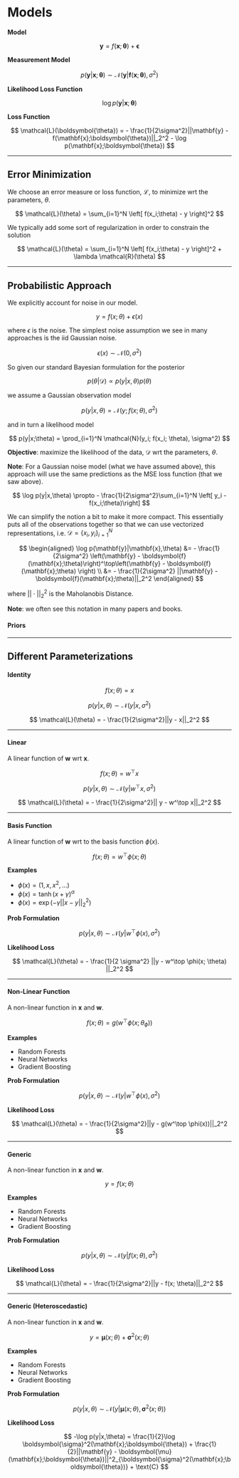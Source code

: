 # Models


**Model**

$$
\mathbf{y} = f(\mathbf{x}; \boldsymbol{\theta}) + \boldsymbol{\epsilon}
$$

**Measurement Model**

$$
p(\mathbf{y}|\mathbf{x}; \boldsymbol{\theta}) \sim \mathcal{N}(\mathbf{y}|\boldsymbol{f}(\mathbf{x};\boldsymbol{\theta}), \sigma^2)
$$

**Likelihood Loss Function**

$$
\log p(\mathbf{y}|\mathbf{x}; \boldsymbol{\theta})
$$


**Loss Function**

$$
\mathcal{L}(\boldsymbol{\theta}) = - \frac{1}{2\sigma^2}||\mathbf{y} - f(\mathbf{x};\boldsymbol{\theta})||_2^2 - \log p(\mathbf{x};\boldsymbol{\theta})
$$

---
## Error Minimization

We choose an error measure or loss function, $\mathcal{L}$, to minimize wrt the parameters, $\theta$.

$$
\mathcal{L}(\theta) = \sum_{i=1}^N \left[ f(x_i;\theta) - y   \right]^2
$$

We typically add some sort of regularization in order to constrain the solution

$$
\mathcal{L}(\theta) = \sum_{i=1}^N \left[ f(x_i;\theta) - y   \right]^2 + \lambda \mathcal{R}(\theta) 
$$

---
## Probabilistic Approach

We explicitly account for noise in our model.

$$
y = f(x;\theta) + \epsilon(x)
$$

where $\epsilon$ is the noise. The simplest noise assumption we see in many approaches is the iid Gaussian noise.

$$
\epsilon(x) \sim \mathcal{N}(0, \sigma^2)
$$

So given our standard Bayesian formulation for the posterior

$$
p(\theta|\mathcal{D}) \propto p(y|x,\theta)p(\theta)
$$

we assume a Gaussian observation model

$$
p(y|x,\theta) = \mathcal{N}(y;f(x;\theta), \sigma^2)
$$

and in turn a likelihood model

$$
p(y|x;\theta) = \prod_{i=1}^N \mathcal{N}(y_i; f(x_i; \theta), \sigma^2)
$$

**Objective**: maximize the likelihood of the data, $\mathcal{D}$ wrt the parameters, $\theta$.

**Note**: For a Gaussian noise model (what we have assumed above), this approach will use the same predictions as the MSE loss function (that we saw above).

$$
\log p(y|x,\theta) \propto - \frac{1}{2\sigma^2}\sum_{i=1}^N \left[ y_i - f(x_i;\theta)\right]
$$

We can simplify the notion a bit to make it more compact. This essentially puts all of the observations together so that we can use vectorized representations, i.e. $\mathcal{D} = \{ x_i, y_i\}_{i=1}^N$

$$
\begin{aligned}
\log p(\mathbf{y}|\mathbf{x},\theta) 
&= - \frac{1}{2\sigma^2} \left(\mathbf{y} - \boldsymbol{f}(\mathbf{x};\theta)\right)^\top\left(\mathbf{y} - \boldsymbol{f}(\mathbf{x};\theta) \right) \\
&= - \frac{1}{2\sigma^2} ||\mathbf{y} - \boldsymbol{f}(\mathbf{x};\theta)||_2^2
\end{aligned}
$$

where $||\cdot ||_2^2$ is the Maholanobis Distance.


**Note**: we often see this notation in many papers and books.  

#### Priors



---

## Different Parameterizations

#### Identity


$$
f(x;\theta) = x 
$$

$$
p(y|x,\theta) \sim \mathcal{N}(y|x, \sigma^2)
$$


$$
\mathcal{L}(\theta) = - \frac{1}{2\sigma^2}||y - x||_2^2
$$

---
#### Linear

A linear function of $\mathbf{w}$ wrt $\mathbf{x}$.

$$
f(x;\theta) = w^\top x
$$

$$
p(y|x,\theta) \sim \mathcal{N}(y|w^\top x, \sigma^2)
$$

$$
\mathcal{L}(\theta) = - \frac{1}{2\sigma^2}|| y - w^\top x||_2^2
$$

---
#### Basis Function

A linear function of $\mathbf{w}$ wrt to the basis function $\phi(x)$.

$$
f(x;\theta) = w^\top \phi(x;\theta)
$$

**Examples**

* $\phi(x) = (1, x, x^2, \ldots)$
* $\phi(x) = \tanh(x + \gamma)^\alpha$
* $\phi(x) = \exp(- \gamma||x-y||_2^2)$

**Prob Formulation**

$$
p(y|x,\theta) \sim \mathcal{N}(y|w^\top \phi(x), \sigma^2)
$$


**Likelihood Loss**

$$
\mathcal{L}(\theta) = - \frac{1}{2 \sigma^2} ||y - w^\top \phi(x; \theta) ||_2^2
$$


---
#### Non-Linear Function

A non-linear function in $\mathbf{x}$ and $\mathbf{w}$.

$$
f(x; \theta) = g (w^\top \phi (x; \theta_{\phi}))
$$

**Examples**

* Random Forests
* Neural Networks
* Gradient Boosting

**Prob Formulation**

$$
p(y|x,\theta) \sim \mathcal{N}(y|w^\top \phi(x), \sigma^2)
$$


**Likelihood Loss**

$$
\mathcal{L}(\theta) = - \frac{1}{2\sigma^2}||y - g(w^\top \phi(x))||_2^2
$$

---
#### Generic

A non-linear function in $\mathbf{x}$ and $\mathbf{w}$.

$$
y = f(x; \theta)
$$

**Examples**

* Random Forests
* Neural Networks
* Gradient Boosting

**Prob Formulation**

$$
p(y|x,\theta) \sim \mathcal{N}(y|f(x; \theta), \sigma^2)
$$


**Likelihood Loss**

$$
\mathcal{L}(\theta) = - \frac{1}{2\sigma^2}||y - f(x; \theta)||_2^2
$$

---
#### Generic (Heteroscedastic)

A non-linear function in $\mathbf{x}$ and $\mathbf{w}$.

$$
y = \boldsymbol{\mu}(x; \theta) + \boldsymbol{\sigma}^2(x;\theta)
$$

**Examples**

* Random Forests
* Neural Networks
* Gradient Boosting

**Prob Formulation**

$$
p(y|x,\theta) \sim \mathcal{N}(y|\boldsymbol{\mu}(x; \theta), \boldsymbol{\sigma}^2(x; \theta))
$$


**Likelihood Loss**

$$
-\log p(y|x,\theta) = \frac{1}{2}\log \boldsymbol{\sigma}^2(\mathbf{x};\boldsymbol{\theta}) + \frac{1}{2}||\mathbf{y} - \boldsymbol{\mu}(\mathbf{x};\boldsymbol{\theta})||^2_{\boldsymbol{\sigma}^2(\mathbf{x};\boldsymbol{\theta})} + \text{C}
$$

